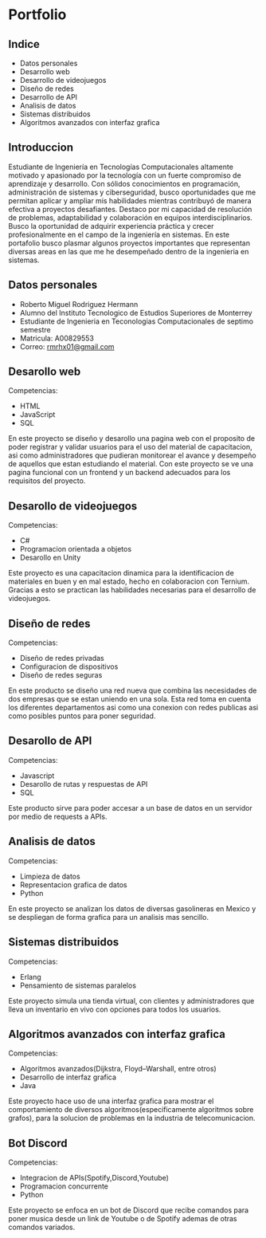 # Portfolio

## Indice
- Datos personales
- Desarrollo web
- Desarrollo de videojuegos
- Diseño de redes
- Desarrollo de API
- Analisis de datos
- Sistemas distribuidos
- Algoritmos avanzados con interfaz grafica
## Introduccion
Estudiante de Ingeniería en Tecnologías Computacionales altamente motivado y apasionado por la tecnología con un fuerte compromiso de aprendizaje y desarrollo. Con sólidos conocimientos en programación, administración de sistemas y ciberseguridad, busco oportunidades que me permitan aplicar y ampliar mis habilidades mientras contribuyó de manera efectiva a proyectos desafiantes. Destaco por mi capacidad de resolución de problemas, adaptabilidad y colaboración en equipos interdisciplinarios. Busco la oportunidad de adquirir experiencia práctica y crecer profesionalmente en el campo de la ingeniería en sistemas.
En este portafolio busco plasmar algunos proyectos importantes que representan diversas areas en las que me he desempeñado dentro de la ingenieria en sistemas.
## Datos personales
- Roberto Miguel Rodriguez Hermann
- Alumno del Instituto Tecnologico de Estudios Superiores de Monterrey
- Estudiante de Ingenieria en Teconologias Computacionales de septimo semestre
- Matricula: A00829553
- Correo: rmrhx01@gmail.com
## Desarollo web
Competencias:
- HTML
- JavaScript
- SQL

En este proyecto se diseño y desarollo una pagina web con el proposito de poder registrar y validar usuarios para el uso del material de capacitacion, asi como administradores que pudieran monitorear el avance y desempeño de aquellos que estan estudiando el material.
Con este proyecto se ve una pagina funcional con un frontend y un backend adecuados para los requisitos del proyecto.
## Desarollo de videojuegos
Competencias:
- C#
- Programacion orientada a objetos
- Desarollo en Unity

Este proyecto es una capacitacion dinamica para la identificacion de materiales en buen y en mal estado, hecho en colaboracion con Ternium. Gracias a esto se practican las habilidades necesarias para el desarrollo de videojuegos.
## Diseño de redes
Competencias:
- Diseño de redes privadas
- Configuracion de dispositivos
- Diseño de redes seguras

En este producto se diseño una red nueva que combina las necesidades de dos empresas que se estan uniendo en una sola. Esta red toma en cuenta los diferentes departamentos asi como una conexion con redes publicas asi como posibles puntos para poner seguridad.
## Desarollo de API
Competencias:
- Javascript
- Desarollo de rutas y respuestas de API
- SQL

Este producto sirve para poder accesar a un base de datos en un servidor por medio de requests a APIs.
## Analisis de datos
Competencias:
- Limpieza de datos
- Representacion grafica de datos
- Python

En este proyecto se analizan los datos de diversas gasolineras en Mexico y se despliegan de forma grafica para un analisis mas sencillo.
## Sistemas distribuidos
Competencias:
- Erlang
- Pensamiento de sistemas paralelos

Este proyecto simula una tienda virtual, con clientes y administradores que lleva un inventario en vivo con opciones para todos los usuarios.
## Algoritmos avanzados con interfaz grafica
Competencias:
- Algoritmos avanzados(Dijkstra, Floyd–Warshall, entre otros)
- Desarrollo de interfaz grafica
- Java

Este proyecto hace uso de una interfaz grafica para mostrar el comportamiento de diversos algoritmos(especificamente algoritmos sobre grafos), para la solucion de problemas en la industria de telecomunicacion.
## Bot Discord
Competencias:
- Integracion de APIs(Spotify,Discord,Youtube)
- Programacion concurrente
- Python

Este proyecto se enfoca en un bot de Discord que recibe comandos para poner musica desde un link de Youtube o de Spotify ademas de otras comandos variados.

